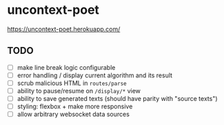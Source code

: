 # uncontext-poet

https://uncontext-poet.herokuapp.com/

## TODO

- [ ] make line break logic configurable
- [ ] error handling / display current algorithm and its result
- [ ] scrub malicious HTML in `routes/parse`
- [ ] ability to pause/resume on `/display/*` view
- [ ] ability to save generated texts (should have parity with "source texts")
- [ ] styling: flexbox + make more responsive
- [ ] allow arbitrary websocket data sources
